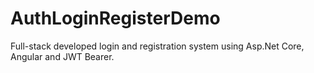 # AuthLoginRegisterDemo

Full-stack developed login and registration system using Asp.Net Core, Angular and JWT Bearer.
